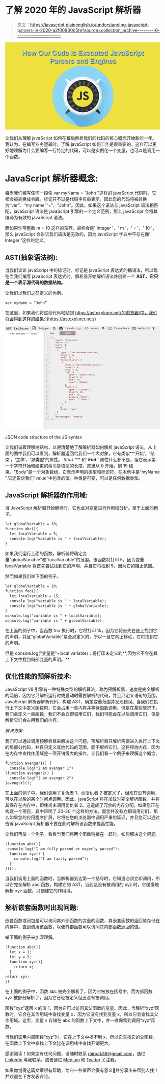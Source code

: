 # 了解 2020 年的 JavaScript 解析器

> 原文：<https://javascript.plainenglish.io/understanding-javascript-parsers-in-2020-a2f00830d5fe?source=collection_archive---------6----------------------->

![](img/54e82520deb3b3572499b36c9d51b807.png)

让我们从理解 javaScript 如何在幕后解析我们的代码的核心概念开始新的一年。我认为，在编写业务逻辑时，了解 javaScript 如何工作是很重要的，这样可以更好地理解为什么要编写一行特定的代码，可以是实例化一个变量，也可以是调用一个函数。

# JavaScript 解析器概念:

每当我们编写任何一段像 var myName = "John "这样的 javaScript 代码时，它都会被转换成令牌。标记只不过是代码字符串表示，因此您的代码将被转换为“var”、“my name”“=”、“John”。因此，如果这个语法与 javaScript 语法相匹配，javaScript 语法是 javaScript 引擎的一个定义范例，那么 javaScript 会将其编译为有效的 javaScript 语法。

而如果你写整数 m = 10 这样的东西，最终会是' Integer '，' m '，' = '，' 10 '，那么 javaScript 会告诉我们语法是无效的，因为 javaScript 字典中不存在像' Integer '这样的定义。

## AST(抽象语法树):

当我们谈论 javaScript 中的标记时，标记是 javaScript 表达式的糖语法，所以现在当我们编写 javaScript 表达式时，解析器开始解析语法并创建一个 **AST，它只是一个表示源代码的数据结构。**

让我们以我们之前定义的为例。

```
var myName = “John”
```

在这里，如果我们将这段代码粘贴到 https://astexplorer.net/的浏览器[中，我们将会得到这样的结果:](https://astexplorer.net/)

![](img/e4ff13aa51461f86768625d3e2f06686.png)

JSON code structure of the JS syntax

让我们试着理解树结构，以便清楚地了解解析器如何解析 javaScript 语法。从上面的图中我们可以看到，解析器返回给我们一个大对象，它有类似**‘开始’，‘结束’，‘主体’，‘源类型’的属性。 *Start* '** 和' ***End* '** 属性什么都不是，但它表示第一个字符开始和结束的索引是语法的长度。这里从 0 开始，到 19 结束。“Body”是一个对象数组，它表示声明的类型和标识符，在本例中是“myName ”,它还告诉我们“value”中包含的值。种类是可变，可以是任何数据类型。

## JavaScript 解析器的作用域:

当 JavaScript 解析器开始解析时，它也会对变量进行作用域分析。至于上面的例子。

```
let globalVariable = 10;
function abc(){
  let localVariable = 5;
  console.log("Variable is " + localVariable);
}
```

如果我们运行上面的函数，解析器将确定变量“globalVariable”和“localVariable”的范围。该函数将打印 5，因为变量 localVariable 将首先尝试找到它的声明，并且它将找到 5，因为它的阻止范围。

然而如果我们举下面的例子。

```
let globalVariable = 20;
function foo(){
  let localVariable = 15;
  console.log("variable is " + localVariable);
  console.log("variable is " + globalVariable);
}
console.log("variable is " + localVariable);
console.log("variable is " + globalVariable);
```

在上面的例子中，当函数 foo 执行时，它将打印 15，因为它将首先在链上找到它的声明，并且“globalVariable”是全局定义的，所以一旦它向上移动，它将找到它的声明。

但是 console.log("变量是"+local variable)；将打印未定义的**,因为它不会在其上下文中找到局部变量的声明。**

## 优化性能的预解析技术:

JavaScript V8 引擎有一种特殊类型的解析算法，称为预解析器，速度是完全解析的两倍，因为它只解析运行时或启动时需要解析的代码，并且只定义语句的范围。JavaScript 解析器解析代码、构建 AST、确定变量范围并发现错误。当我们在执行上下文中定义函数时，它会占用一些内存并等待函数调用。但是在某些情况下，我们会定义一些函数，我们不会立即调用它们，我们可能会在以后调用它们，但是解析它们会占用我们的内存。

*解决方案:*

我们可以通过调用预解析器来解决这个问题，预解析器只解析需要进入执行上下文的那部分代码，并且只定义其他代码的范围，而不解析它们。这将释放内存，因为在内存中查找作用域是一项开销很大的操作。让我们看一个例子来理解这个概念。

```
function avenger1() {
  console.log("I am avenger 1")
}function avenger2() {
  console.log("I am avenger 2")
}avenger1();
```

在上面的例子中，我们调用了复仇者 1，而复仇者 2 被定义了，但现在没有调用，可以在以后的某个时间点调用。因此，javaScript 将在加载时完全解析函数，并将其保存在内存中，即使尚未调用复仇者 2。这造成了冗余的内存分配，如果您正在构建一个项目，其中声明了 20-30 个这样的方法，而您并没有立即调用它们，那么如果您的应用程序扩展，它将在您的浏览器中调用严重的延迟，并且您可以通过告诉 javaScript 解析器不要在此时解析该函数来提高性能。

让我们再举一个例子，看看当我们将两个函数链接在一起时，如何解决这个问题。

```
(function abc(){
 console.log("I am fully parsed or eagerly parsed");
  function xyz() {
    console.log("I am lazily parsed");
  }
})();
```

当我们调用上面的函数时，当解析器到达第一个括号时，它知道必须立即调用，所以它完全解析 abc 函数，构建它的 AST，当到达没有被调用的 xyz 时，它缓慢地解析 xyz 函数，只创建它的作用域。

## 解析嵌套函数时出现问题:

嵌套函数或闭包是可以访问其外部函数的变量的函数，其嵌套函数的返回值存储在内存中，直到调用该函数，以便外部函数可以访问其内部函数返回的值。

举下面的例子来加深理解。

```
(function abc(){
  let x = 1;
  let y = 2;
  function xyz(){
    return x;
  }
return xyz;
})
```

在上面的例子中，函数 abc 被完全解析了，因为它被放在括号中，而内部函数 xyz 被部分解析了，因为它已经被定义但还没有被调用。

函数“xyz”返回 x 的值 1，因为它可以访问其父函数的变量。因此，当解析“xyz”函数时，它会在其作用域中查找变量 x，因为它没有找到变量 x，所以它会查找其父作用域。这里，变量 x 存储在 abc 的函数上下文中，并一直保留到调用“xyz”函数。

当我们调用内部函数“xyz”时，它在上下文中找不到 x，所以它查找它的父函数，在函数上下文中查找上下文比在调用栈中查找开销更大。

感谢阅读！如果您有任何问题，请随时联系 rajrock38@gmail.com，通过 [LinkedIn](https://www.linkedin.com/in/rajdeepcoder/) 与我联系，或者通过 [Medium](https://medium.com/@rajrock38) 和 [Twitter](https://twitter.com/rajrock38) 关注我。

如果你觉得这篇文章很有帮助，给它一些掌声会很有意义👏并分享出来帮别人找！并欢迎在下方发表评论。